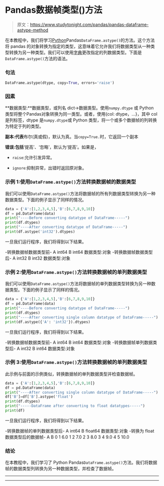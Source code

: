 # Pandas数据帧类型()方法

> 原文：<https://www.studytonight.com/pandas/pandas-dataframe-astype-method>

在本教程中，我们将学习[Python](https://www.studytonight.com/python/getting-started-with-python)Pandas`DataFrame.astype()`的方法。这个方法将 pandas 的对象转换为指定的类型，这意味着它允许我们将数据类型从一种类型转换为另一种类型。我们可以使用[字典](https://www.studytonight.com/python/dictionaries-in-python)更改指定的列数据类型。下面是`DataFrame.astype()`方法的语法。

### 句法

```py
DataFrame.astype(dtype, copy=True, errors='raise')
```

### 因素

**数据类型:**数据类型，或列名 dict->数据类型。使用`numpy.dtype` 或 Python 类型将整个Pandas对象转换为同一类型。或者，使用{col: dtype，…}，其中 col 是列标签，dtype 是`numpy.dtype`或 Python 类型，将一个或多个数据帧的列转换为特定于列的类型。

**副本:代表**布尔(真或假)，默认为真。当`copy=True.`时，它返回一个副本

**错误:包括**‘提高’、‘忽略’，默认为‘提高’。如果是，

*   `raise`:允许引发异常。

*   `ignore`:抑制异常，出错时返回原对象。

### 示例 1:使用`DataFrame.astype()`方法转换数据帧的数据类型

我们可以使用`DataFrame.astype()`方法将数据帧的所有列数据类型转换为另一种数据类型。下面的例子显示了同样的情况。

```py
data = {'A':[1,2,3,4,5],'B':[6,7,8,9,10]}
df = pd.DataFrame(data) 
print("----Before converting datatype of DataFrame-----")
print(df.dtypes)
print("----After converting datatype of DataFrame-----")
print(df.astype('int32').dtypes)
```

一旦我们运行程序，我们将得到以下结果。

-转换数据帧数据类型前-
A int64
B int64
数据类型:对象
-转换数据帧数据类型后-
A int32
B int32
数据类型:对象

### 示例 2:使用`DataFrame.astype()`方法转换数据帧的单列数据类型

我们可以使用`DataFrame.astype()`方法将数据帧的单列数据类型转换为另一种数据类型。下面的例子显示了同样的情况。

```py
data = {'A':[1,2,3,4,5],'B':[6,7,8,9,10]}
df = pd.DataFrame(data) 
print("----Before converting datatype of DataFrame-----")
print(df.dtypes)
print("----After converting single column datatype of DataFrame-----")
print(df.astype({'A': 'int32'}).dtypes)
```

一旦我们运行程序，我们将得到以下结果。

-转换数据帧数据类型前-
A int64
B int64
数据类型:对象
-转换数据帧单列数据类型后-
A int32
B int64
数据类型:对象

### 示例 3:使用`DataFrame.astype()`方法转换数据帧的单列数据类型

此示例与前面的示例类似，转换数据帧的单列数据类型并检查数据帧。

```py
data = {'A':[1,2,3,4,5],'B':[6,7,8,9,10]}
df = pd.DataFrame(data) 
print("----After converting single column datatype of DataFrame-----")
df['B']=df['B'].astype('float')
print(df.dtypes)
print("-----DataFrame after converting to float datatypes-----")
print(df)
```

一旦我们运行程序，我们将得到以下结果。

-转换数据帧的单列数据类型后-
A int64
B float64
数据类型:对象
-转换为 float 数据类型后的数据帧-
A B
0 1 6.0
1 2 7.0
2 3 8.0
3 4 9.0
4 5 10.0

### 结论

在本教程中，我们学习了 Python Pandas`DataFrame.astype()`方法。我们将数据帧的数据类型列转换为另一种数据类型，并检查了数据帧。

* * *

* * *